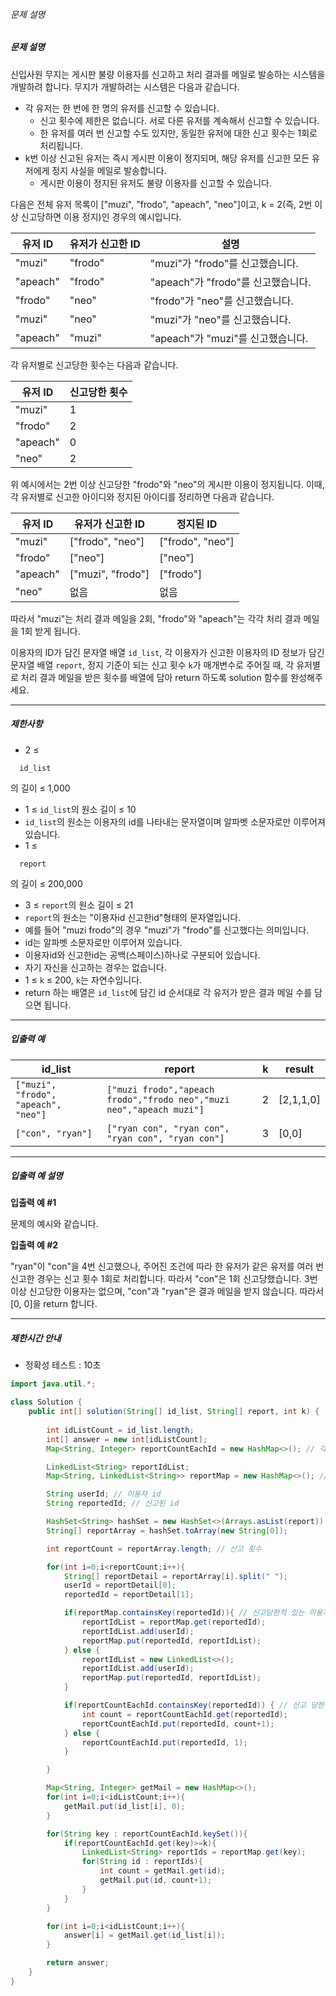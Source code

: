 ###### 문제 설명

##### 문제 설명

신입사원 무지는 게시판 불량 이용자를 신고하고 처리 결과를 메일로 발송하는 시스템을 개발하려 합니다. 무지가 개발하려는 시스템은 다음과 같습니다.

- 각 유저는 한 번에 한 명의 유저를 신고할 수 있습니다.
  - 신고 횟수에 제한은 없습니다. 서로 다른 유저를 계속해서 신고할 수 있습니다.
  - 한 유저를 여러 번 신고할 수도 있지만, 동일한 유저에 대한 신고 횟수는 1회로 처리됩니다.
- k번 이상 신고된 유저는 즉시 게시판 이용이 정지되며, 해당 유저를 신고한 모든 유저에게 정지 사실을 메일로 발송합니다.
  - 게시판 이용이 정지된 유저도 불량 이용자를 신고할 수 있습니다.

다음은 전체 유저 목록이 ["muzi", "frodo", "apeach", "neo"]이고, k = 2(즉, 2번 이상 신고당하면 이용 정지)인 경우의 예시입니다.

| 유저 ID    | 유저가 신고한 ID | 설명                         |
| -------- | ---------- | -------------------------- |
| "muzi"   | "frodo"    | "muzi"가 "frodo"를 신고했습니다.   |
| "apeach" | "frodo"    | "apeach"가 "frodo"를 신고했습니다. |
| "frodo"  | "neo"      | "frodo"가 "neo"를 신고했습니다.    |
| "muzi"   | "neo"      | "muzi"가 "neo"를 신고했습니다.     |
| "apeach" | "muzi"     | "apeach"가 "muzi"를 신고했습니다.  |

각 유저별로 신고당한 횟수는 다음과 같습니다.

| 유저 ID    | 신고당한 횟수 |
| -------- | ------- |
| "muzi"   | 1       |
| "frodo"  | 2       |
| "apeach" | 0       |
| "neo"    | 2       |

위 예시에서는 2번 이상 신고당한 "frodo"와 "neo"의 게시판 이용이 정지됩니다. 이때, 각 유저별로 신고한 아이디와 정지된 아이디를 정리하면 다음과 같습니다.

| 유저 ID    | 유저가 신고한 ID        | 정지된 ID           |
| -------- | ----------------- | ---------------- |
| "muzi"   | ["frodo", "neo"]  | ["frodo", "neo"] |
| "frodo"  | ["neo"]           | ["neo"]          |
| "apeach" | ["muzi", "frodo"] | ["frodo"]        |
| "neo"    | 없음                | 없음               |

따라서 "muzi"는 처리 결과 메일을 2회, "frodo"와 "apeach"는 각각 처리 결과 메일을 1회 받게 됩니다.

이용자의 ID가 담긴 문자열 배열 `id_list`, 각 이용자가 신고한 이용자의 ID 정보가 담긴 문자열 배열 `report`, 정지 기준이 되는 신고 횟수 `k`가 매개변수로 주어질 때, 각 유저별로 처리 결과 메일을 받은 횟수를 배열에 담아 return 하도록 solution 함수를 완성해주세요.

------

##### 제한사항

- 2 ≤

```
  id_list
```

  의 길이 ≤ 1,000

- 1 ≤ `id_list`의 원소 길이 ≤ 10
- `id_list`의 원소는 이용자의 id를 나타내는 문자열이며 알파벳 소문자로만 이루어져 있습니다.
- 1 ≤

```
  report
```

  의 길이 ≤ 200,000

- 3 ≤ `report`의 원소 길이 ≤ 21
- `report`의 원소는 "이용자id 신고한id"형태의 문자열입니다.
- 예를 들어 "muzi frodo"의 경우 "muzi"가 "frodo"를 신고했다는 의미입니다.
- id는 알파벳 소문자로만 이루어져 있습니다.
- 이용자id와 신고한id는 공백(스페이스)하나로 구분되어 있습니다.
- 자기 자신을 신고하는 경우는 없습니다.
- 1 ≤ `k` ≤ 200, `k`는 자연수입니다.
- return 하는 배열은 `id_list`에 담긴 id 순서대로 각 유저가 받은 결과 메일 수를 담으면 됩니다.

------

##### 입출력 예

| id_list                              | report                                   | k    | result    |
| ------------------------------------ | ---------------------------------------- | ---- | --------- |
| `["muzi", "frodo", "apeach", "neo"]` | `["muzi frodo","apeach frodo","frodo neo","muzi neo","apeach muzi"]` | 2    | [2,1,1,0] |
| `["con", "ryan"]`                    | `["ryan con", "ryan con", "ryan con", "ryan con"]` | 3    | [0,0]     |

------

##### 입출력 예 설명

**입출력 예 #1**

문제의 예시와 같습니다.

**입출력 예 #2**

"ryan"이 "con"을 4번 신고했으나, 주어진 조건에 따라 한 유저가 같은 유저를 여러 번 신고한 경우는 신고 횟수 1회로 처리합니다. 따라서 "con"은 1회 신고당했습니다. 3번 이상 신고당한 이용자는 없으며, "con"과 "ryan"은 결과 메일을 받지 않습니다. 따라서 [0, 0]을 return 합니다.

------

##### 제한시간 안내

- 정확성 테스트 : 10초

```java
import java.util.*;

class Solution {
    public int[] solution(String[] id_list, String[] report, int k) {
        
        int idListCount = id_list.length;
        int[] answer = new int[idListCount];
        Map<String, Integer> reportCountEachId = new HashMap<>(); // 각 id 별 신고당한 횟수

        LinkedList<String> reportIdList;
        Map<String, LinkedList<String>> reportMap = new HashMap<>(); // 각 id 별 신고한 id 목록

        String userId; // 이용자 id
        String reportedId; // 신고된 id

        HashSet<String> hashSet = new HashSet<>(Arrays.asList(report));
        String[] reportArray = hashSet.toArray(new String[0]);

        int reportCount = reportArray.length; // 신고 횟수

        for(int i=0;i<reportCount;i++){
            String[] reportDetail = reportArray[i].split(" ");
            userId = reportDetail[0];
            reportedId = reportDetail[1];

            if(reportMap.containsKey(reportedId)){ // 신고당한적 있는 이용자일 경우
                reportIdList = reportMap.get(reportedId);
                reportIdList.add(userId);
                reportMap.put(reportedId, reportIdList);
            } else {
                reportIdList = new LinkedList<>();
                reportIdList.add(userId);
                reportMap.put(reportedId, reportIdList);
            }

            if(reportCountEachId.containsKey(reportedId)) { // 신고 당한적 있는 이용자일 경우
                int count = reportCountEachId.get(reportedId);
                reportCountEachId.put(reportedId, count+1);
            } else {
                reportCountEachId.put(reportedId, 1);
            }

        }

        Map<String, Integer> getMail = new HashMap<>();
        for(int i=0;i<idListCount;i++){
            getMail.put(id_list[i], 0);
        }

        for(String key : reportCountEachId.keySet()){
            if(reportCountEachId.get(key)>=k){
                LinkedList<String> reportIds = reportMap.get(key);
                for(String id : reportIds){
                    int count = getMail.get(id);
                    getMail.put(id, count+1);
                }
            }
        }

        for(int i=0;i<idListCount;i++){
            answer[i] = getMail.get(id_list[i]);
        }

        return answer;
    }
}
```

